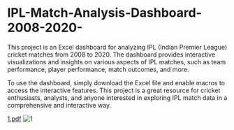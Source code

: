 # IPL-Match-Analysis-Dashboard-2008-2020-
This project is an Excel dashboard for analyzing IPL (Indian Premier League) cricket matches from 2008 to 2020. The dashboard provides interactive visualizations and insights on various aspects of IPL matches, such as team performance, player performance, match outcomes, and more.

To use the dashboard, simply download the Excel file and enable macros to access the interactive features. This project is a great resource for cricket enthusiasts, analysts, and anyone interested in exploring IPL match data in a comprehensive and interactive way.

[1.pdf](https://github.com/scientificanuj/IPL-Match-Analysis-Dashboard-2008-2020-/files/11413523/1.pdf)
![1](https://user-images.githubusercontent.com/73422066/236649604-387fea5a-e50e-4352-b402-5e7dfd7be1df.jpg)
